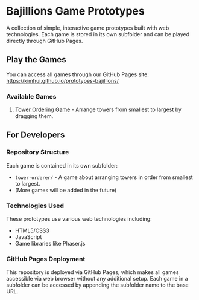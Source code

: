 # Bajillions Game Prototypes

A collection of simple, interactive game prototypes built with web technologies. Each game is stored in its own subfolder and can be played directly through GitHub Pages.

## Play the Games

You can access all games through our GitHub Pages site:
https://kimhui.github.io/prototypes-bajillions/

### Available Games

1. [Tower Ordering Game](https://kimhui.github.io/prototypes-bajillions/tower-orderer/) - Arrange towers from smallest to largest by dragging them.

## For Developers

### Repository Structure

Each game is contained in its own subfolder:

- `tower-orderer/` - A game about arranging towers in order from smallest to largest.
- (More games will be added in the future)

### Technologies Used

These prototypes use various web technologies including:
- HTML5/CSS3
- JavaScript
- Game libraries like Phaser.js

### GitHub Pages Deployment

This repository is deployed via GitHub Pages, which makes all games accessible via web browser without any additional setup. Each game in a subfolder can be accessed by appending the subfolder name to the base URL.